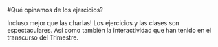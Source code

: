#Qué opinamos de los ejercicios?

Incluso mejor que las charlas!
Los ejercicios y las clases son espectaculares. Así como también la interactividad que han tenido en el transcurso del Trimestre.
